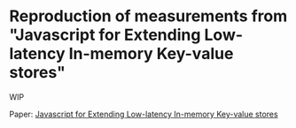
# Reproduction of measurements from "Javascript for Extending Low-latency In-memory Key-value stores"

WIP

Paper: [Javascript for Extending Low-latency In-memory Key-value stores](https://www.usenix.org/system/files/conference/hotcloud17/hotcloud17-paper-zhang.pdf)
